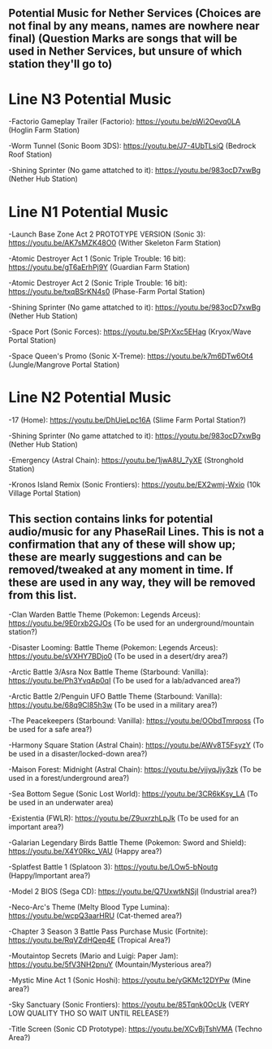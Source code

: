 ## Potential Music for Nether Services (Choices are not final by any means, names are nowhere near final) (Question Marks are songs that will be used in Nether Services, but unsure of which station they'll go to)

# Line N3 Potential Music #

-Factorio Gameplay Trailer (Factorio): https://youtu.be/pWi2Oevq0LA (Hoglin Farm Station)

-Worm Tunnel (Sonic Boom 3DS): https://youtu.be/J7-4UbTLsiQ (Bedrock Roof Station)

-Shining Sprinter (No game attatched to it): https://youtu.be/983ocD7xwBg (Nether Hub Station)

# Line N1 Potential Music #

-Launch Base Zone Act 2 PROTOTYPE VERSION (Sonic 3): https://youtu.be/AK7sMZK48O0  (Wither Skeleton Farm Station)

-Atomic Destroyer Act 1 (Sonic Triple Trouble: 16 bit): https://youtu.be/gT6aErhPj9Y (Guardian Farm Station)

-Atomic Destroyer Act 2 (Sonic Triple Trouble: 16 bit): https://youtu.be/txqBSrKN4s0 (Phase-Farm Portal Station)

-Shining Sprinter (No game attatched to it): https://youtu.be/983ocD7xwBg (Nether Hub Station)

-Space Port (Sonic Forces): https://youtu.be/SPrXxc5EHag (Kryox/Wave Portal Station)

-Space Queen's Promo (Sonic X-Treme): https://youtu.be/k7m6DTw6Ot4 (Jungle/Mangrove Portal Station)

# Line N2 Potential Music #

-17 (Home): https://youtu.be/DhUieLpc16A (Slime Farm Portal Station?)

-Shining Sprinter (No game attatched to it): https://youtu.be/983ocD7xwBg (Nether Hub Station)

-Emergency (Astral Chain): https://youtu.be/1jwA8U_7yXE (Stronghold Station)

-Kronos Island Remix (Sonic Frontiers): https://youtu.be/EX2wmj-Wxio (10k Village Portal Station)

## This section contains links for potential audio/music for any PhaseRail Lines. This is not a confirmation that any of these will show up; these are mearly suggestions and can be removed/tweaked at any moment in time. If these are used in any way, they will be removed from this list.

-Clan Warden Battle Theme (Pokemon: Legends Arceus): https://youtu.be/9E0rxb2GJOs (To be used for an underground/mountain station?)

-Disaster Looming: Battle Theme (Pokemon: Legends Arceus): https://youtu.be/sVXHY7BDjo0 (To be used in a desert/dry area?)

-Arctic Battle 3/Asra Nox Battle Theme (Starbound: Vanilla): https://youtu.be/Ph3YvqAp0qI (To be used for a lab/advanced area?)

-Arctic Battle 2/Penguin UFO Battle Theme (Starbound: Vanilla): https://youtu.be/68q9CI85h3w (To be used in a military area?)

-The Peacekeepers (Starbound: Vanilla): https://youtu.be/OObdTmrqoss (To be used for a safe area?)

-Harmony Square Station (Astral Chain): https://youtu.be/AWv8T5FsyzY (To be used in a disaster/locked-down area?)

-Maison Forest: Midnight (Astral Chain): https://youtu.be/vjjyqJjy3zk (To be used in a forest/underground area?)

-Sea Bottom Segue (Sonic Lost World): https://youtu.be/3CR6kKsy_LA (To be used in an underwater area)

-Existentia (FWLR): https://youtu.be/Z9uxrzhLpJk (To be used for an important area?)

-Galarian Legendary Birds Battle Theme (Pokemon: Sword and Shield): https://youtu.be/X4Y0Rkc_VAU (Happy area?)

-Splatfest Battle 1 (Splatoon 3): https://youtu.be/LOw5-bNoutg (Happy/Important area?)

-Model 2 BIOS (Sega CD): https://youtu.be/Q7UxwtkNSjI (Industrial area?)

-Neco-Arc's Theme (Melty Blood Type Lumina): https://youtu.be/wcpQ3aarHRU (Cat-themed area?)

-Chapter 3 Season 3 Battle Pass Purchase Music (Fortnite): https://youtu.be/RqVZdHQep4E (Tropical Area?)

-Moutaintop Secrets (Mario and Luigi: Paper Jam): https://youtu.be/5fV3NH2pnuY (Mountain/Mysterious area?)

-Mystic Mine Act 1 (Sonic Hoshi): https://youtu.be/yGKMc12DYPw (Mine area?)

-Sky Sanctuary (Sonic Frontiers): https://youtu.be/85Tqnk0OcUk (VERY LOW QUALITY THO SO WAIT UNTIL RELEASE?)

-Title Screen (Sonic CD Prototype): https://youtu.be/XCvBjTshVMA (Techno Area?)
